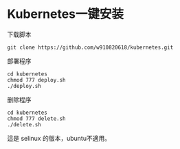 # Kubernetes一键安装

下载脚本

```shell
git clone https://github.com/w910820618/kubernetes.git
```

部署程序

```shell
cd kubernetes
chmod 777 deploy.sh
./deploy.sh
```

删除程序

```shell
cd kubernetes
chmod 777 delete.sh
./delete.sh
```

這是 selinux 的版本，ubuntu不適用。
